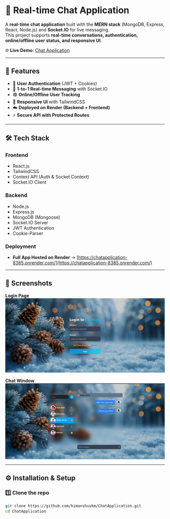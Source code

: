 # 💬 Real-time Chat Application  

A **real-time chat application** built with the **MERN stack** (MongoDB, Express, React, Node.js) and **Socket.IO** for live messaging.  
This project supports **real-time conversations, authentication, online/offline user status, and responsive UI**.  

🌐 **Live Demo**: [Chat Application](https://chatapplication-8385.onrender.com/)  

---

## 🚀 Features  
- 🔐 **User Authentication** (JWT + Cookies)  
- 💬 **1-to-1 Real-time Messaging** with Socket.IO  
- 🟢 **Online/Offline User Tracking**  
- 📱 **Responsive UI** with TailwindCSS  
- ☁️ **Deployed on Render (Backend + Frontend)**  
- ⚡ **Secure API with Protected Routes**  

---

## 🛠 Tech Stack  
### Frontend  
- React.js  
- TailwindCSS  
- Context API (Auth & Socket Context)  
- Socket.IO Client  

### Backend  
- Node.js  
- Express.js  
- MongoDB (Mongoose)  
- Socket.IO Server  
- JWT Authentication  
- Cookie-Parser  

### Deployment  
- **Full App Hosted on Render** → [https://chatapplication-8385.onrender.com/](https://chatapplication-8385.onrender.com/)  

---

## 📸 Screenshots   

**Login Page**  
![Login](./Screenshots/login.png)  

**Chat Window**  
![Chat](./Screenshots/chats.png)  


---

## ⚙️ Installation & Setup  

### 1️⃣ Clone the repo  
```bash
git clone https://github.com/himanshuvkm/ChatApplication.git
cd ChatApplication
